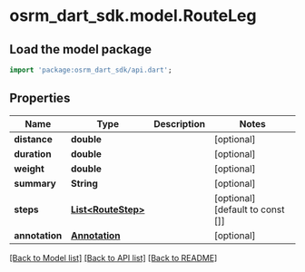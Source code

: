 # osrm_dart_sdk.model.RouteLeg

## Load the model package
```dart
import 'package:osrm_dart_sdk/api.dart';
```

## Properties
Name | Type | Description | Notes
------------ | ------------- | ------------- | -------------
**distance** | **double** |  | [optional] 
**duration** | **double** |  | [optional] 
**weight** | **double** |  | [optional] 
**summary** | **String** |  | [optional] 
**steps** | [**List&lt;RouteStep&gt;**](RouteStep.md) |  | [optional] [default to const []]
**annotation** | [**Annotation**](Annotation.md) |  | [optional] 

[[Back to Model list]](../README.md#documentation-for-models) [[Back to API list]](../README.md#documentation-for-api-endpoints) [[Back to README]](../README.md)


